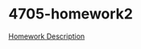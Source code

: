 # 4705-homework2

[Homework Description](https://courseworks2.columbia.edu/courses/191061/assignments/1221657)